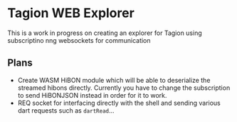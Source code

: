 # Tagion WEB Explorer
This is a work in progress on creating an explorer for Tagion using subscriptino nng websockets for communication

## Plans
* Create WASM HiBON module which will be able to deserialize the streamed hibons directly. Currently you have to change the subscription to send HiBONJSON instead in order for it to work.
* REQ socket for interfacing directly with the shell and sending various dart requests such as `dartRead`...

